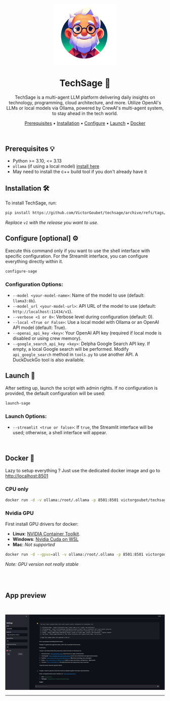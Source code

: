 <p align="center">
  <img src="assets/logo.png" alt="TechSage Logo" width="200">
</p>

<h1 align="center">TechSage 🤖</h1>

<p align="center">
  TechSage is a multi-agent LLM platform delivering daily insights on technology, programming, cloud architecture, and more. Utilize OpenAI's LLMs or local models via Ollama, powered by CrewAI's multi-agent system, to stay ahead in the tech world.
</p>

<p align="center">
  <a href="#prerequisites-">Prerequisites</a> •
  <a href="#installation-%EF%B8%8F">Installation</a> •
  <a href="#configure-optional-%EF%B8%8F">Configure</a> •
  <a href="#launch-">Launch</a> •
  <a href="#docker-">Docker</a>
</p>

<br>

## Prerequisites 💡

- Python >= 3.10, <= 3.13
- `ollama` (if using a local model) [install here](https://ollama.com/download/)
- May need to install the c++ build tool if you don't already have it

## Installation 🛠️

To install TechSage, run:

```bash
pip install https://github.com/VictorGoubet/techsage/archive/refs/tags/v1.tar.gz
```

*Replace `v1` with the release you want to use.*

## Configure [optional] ⚙️

Execute this command only if you want to use the shell interface with specific configuration. For the Streamlit interface, you can configure everything directly within it.

```bash
configure-sage
```

### Configuration Options:

- `--model <your-model-name>`: Name of the model to use (default: `llama3:8b`).
- `--model_url <your-model-url>`: API URL of the model to use (default: `http://localhost:11434/v1`).
- `--verbose <1 or 0>`: Verbose level during configuration (default: 0).
- `--local <True or False>`: Use a local model with Ollama or an OpenAI API model (default: True).
- `--openai_api_key <key>`: Your OpenAI API key (required if local mode is disabled or using crew memory).
- `--google_search_api_key <key>`: Delpha Google Search API key. If empty, a local Google search will be performed. Modify `api_google_search` method in `tools.py` to use another API. A DuckDuckGo tool is also available.

## Launch 🚀

After setting up, launch the script with admin rights. If no configuration is provided, the default configuration will be used:

```sh
launch-sage
```

### Launch Options:

- `--streamlit <true or false>`: If `true`, the Streamlit interface will be used; otherwise, a shell interface will appear.

<br>

## Docker 🐋

Lazy to setup everything ? Just use the dedicated docker image and go to [http://localhost:8501](http://localhost:8501)

### CPU only

```bash
docker run -d -v ollama:/root/.ollama -p 8501:8501 victorgoubet/techsage:latest
```

### Nvidia GPU

First install GPU drivers for docker:

- **Linux**: [NVIDIA Container Toolkit⁠](https://docs.nvidia.com/datacenter/cloud-native/container-toolkit/latest/install-guide.html#installation).  
- **Windows**: [Nvidia Cuda on WSL](https://learn.microsoft.com/fr-fr/windows/ai/directml/gpu-cuda-in-wsl)  
- **Mac**: *Not supported*  

```bash
docker run -d --gpus=all -v ollama:/root/.ollama -p 8501:8501 victorgoubet/techsage:latest
```

*Note: GPU version not really stable* 

<br><br>

## App preview

<br>

<p align="center">
  <img src="assets/app.png" alt="Techsage app">
</p>


---
